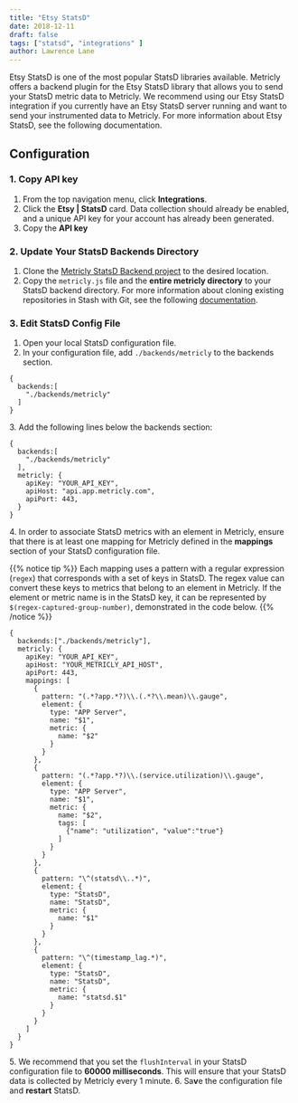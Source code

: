 ```yaml
---
title: "Etsy StatsD"
date: 2018-12-11
draft: false
tags: ["statsd", "integrations" ]
author: Lawrence Lane
---
```

Etsy StatsD is one of the most popular StatsD libraries available. Metricly offers a backend plugin for the Etsy StatsD library that allows you to send your StatsD metric data to Metricly. We recommend using our Etsy StatsD integration if you currently have an Etsy StatsD server running and want to send your instrumented data to Metricly. For more information about Etsy StatsD, see the following documentation.

## Configuration
### 1. Copy API key
1. From the top navigation menu, click **Integrations**.
2. Click the **Etsy | StatsD** card. Data collection should already be enabled, and a unique API key for your account has already been generated.
3. Copy the **API key**

### 2. Update Your StatsD Backends Directory
1. Clone the [Metricly StatsD Backend project](https://github.com/netuitive/statsd-netuitive-backend) to the desired location.
2. Copy the `metricly.js` file and the **entire metricly directory** to your StatsD backend directory. For more information about cloning existing repositories in Stash with Git, see the following [documentation](https://www.atlassian.com/git/tutorials/setting-up-a-repository).

### 3. Edit StatsD Config File
1. Open your local StatsD configuration file.
2. In your configuration file, add `./backends/metricly` to the backends section.

```
{
  backends:[
    "./backends/metricly"
  ]
}
```
3\. Add the following lines below the backends section:

```
{
  backends:[
    "./backends/metricly"
  ],
  metricly: {
    apiKey: "YOUR_API_KEY",
    apiHost: "api.app.metricly.com",
    apiPort: 443,
  }
}
```
4\. In order to associate StatsD metrics with an element in Metricly, ensure that there is at least one mapping for Metricly defined in the **mappings** section of your StatsD configuration file.

{{% notice tip %}}
Each mapping uses a pattern with a regular expression (`regex`) that corresponds with a set of keys in StatsD. The regex value can convert these keys to metrics that belong to an element in Metricly. If the element or metric name is in the StatsD key, it can be represented by` $(regex-captured-group-number)`, demonstrated in the code below.
{{% /notice %}}

```
{
  backends:["./backends/metricly"],
  metricly: {
    apiKey: "YOUR_API_KEY",
    apiHost: "YOUR_METRICLY_API_HOST",
    apiPort: 443,
    mappings: [
      {
        pattern: "(.*?app.*?)\\.(.*?\\.mean)\\.gauge",
        element: {
          type: "APP Server",
          name: "$1",
          metric: {
            name: "$2"
          }
        }
      },
      {
        pattern: "(.*?app.*?)\\.(service.utilization)\\.gauge",
        element: {
          type: "APP Server",
          name: "$1",
          metric: {
            name: "$2",
            tags: [
              {"name": "utilization", "value":"true"}
            ]
          }
        }
      },
      {
        pattern: "\^(statsd\\..*)",
        element: {
          type: "StatsD",
          name: "StatsD",
          metric: {
            name: "$1"
          }
        }
      },
      {
        pattern: "\^(timestamp_lag.*)",
        element: {
          type: "StatsD",
          name: "StatsD",
          metric: {
            name: "statsd.$1"
          }
        }
      }
    ]
  }
}
```
5\. We recommend that you set the `flushInterval` in your StatsD configuration file to **60000 milliseconds**. This will ensure that your StatsD data is collected by Metricly every 1 minute.
6. Sa**v**e the configuration file and **restart** StatsD. 
